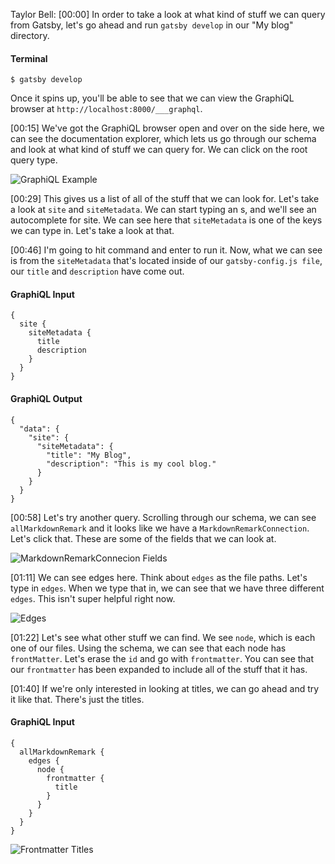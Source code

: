 Taylor Bell: [00:00] In order to take a look at what kind of stuff we can query from Gatsby, let's go ahead and run `gatsby develop` in our "My blog" directory. 

#### Terminal
```
$ gatsby develop
```

Once it spins up, you'll be able to see that we can view the GraphiQL browser at `http://localhost:8000/___graphql`.

[00:15] We've got the GraphiQL browser open and over on the side here, we can see the documentation explorer, which lets us go through our schema and look at what kind of stuff we can query for. We can click on the root query type.

![GraphiQL Example](http://res.cloudinary.com/dg3gyk0gu/image/upload/v1542224333/transcript-images/gatsby-use-the-graphiql-browser-to-build-queries-for-gatsby-GraphiQL-Example.png)


[00:29] This gives us a list of all of the stuff that we can look for. Let's take a look at `site` and `siteMetadata`. We can start typing an s, and we'll see an autocomplete for site. We can see here that `siteMetadata` is one of the keys we can type in. Let's take a look at that.

[00:46] I'm going to hit command and enter to run it. Now, what we can see is from the `siteMetadata` that's located inside of our `gatsby-config.js file`, our `title` and `description` have come out.

#### GraphiQL Input
```
{
  site {
    siteMetadata {
      title
      description
    }
  }
}
```

#### GraphiQL Output
```
{
  "data": {
    "site": {
      "siteMetadata": {
        "title": "My Blog",
        "description": "This is my cool blog."
      }
    }
  }
}
```

[00:58] Let's try another query. Scrolling through our schema, we can see `allMarkdownRemark` and it looks like we have a `MarkdownRemarkConnection`. Let's click that. These are some of the fields that we can look at.

![MarkdownRemarkConnecion Fields](http://res.cloudinary.com/dg3gyk0gu/image/upload/v1541805209/transcript-images/gatsby-use-the-graphiql-browser-to-build-queries-for-gatsby-markdown-remark-connection-fields.png)

[01:11] We can see edges here. Think about `edges` as the file paths. Let's type in `edges`. When we type that in, we can see that we have three different `edges`. This isn't super helpful right now.

![Edges](http://res.cloudinary.com/dg3gyk0gu/image/upload/v1541805207/transcript-images/gatsby-use-the-graphiql-browser-to-build-queries-for-gatsby-edges.png)

[01:22] Let's see what other stuff we can find. We see `node`, which is each one of our files. Using the schema, we can see that each node has `frontMatter`. Let's erase the `id` and go with `frontmatter`. You can see that our `frontmatter` has been expanded to include all of the stuff that it has.

[01:40] If we're only interested in looking at titles, we can go ahead and try it like that. There's just the titles.

#### GraphiQL Input
```
{
  allMarkdownRemark {
    edges {
      node {
        frontmatter {
          title
        }
      }
    }
  }
}
```

![Frontmatter Titles](http://res.cloudinary.com/dg3gyk0gu/image/upload/v1541805209/transcript-images/gatsby-use-the-graphiql-browser-to-build-queries-for-gatsby-frontmatter-titles.png)